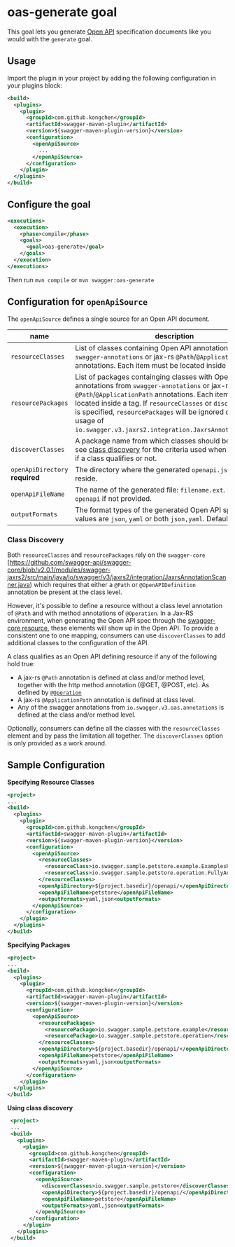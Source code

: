 # oas-generate goal

This goal lets you generate [Open API](https://github.com/OAI/OpenAPI-Specification) specification documents like you would with the `generate` goal.


## Usage

Import the plugin in your project by adding the following configuration in your plugins block:

```xml
<build>
  <plugins>
    <plugin>
      <groupId>com.github.kongchen</groupId>
      <artifactId>swagger-maven-plugin</artifactId>
      <version>${swagger-maven-plugin-version}</version>
      <configuration>
        <openApiSource>
          ...
        </openApiSource>
      </configuration>
    </plugin>
  </plugins>
</build>
```


## Configure the goal

```xml
<executions>
  <execution>
    <phase>compile</phase>
    <goals>
      <goal>oas-generate</goal>
    </goals>
  </execution>
</executions>
```

Then run `mvn compile` or `mvn swagger:oas-generate`

## Configuration for `openApiSource`

The `openApiSource` defines a single source for an Open API document.


| **name** | **description** |
|------------------------|------------------------------------------------------------------------------------------------------------------------------------------------------------------------------------------------------------------------------|
| `resourceClasses` | List of classes containing Open API annotations from `swagger-annotations` or jax-rs `@Path`/`@ApplicationPath` annotations. Each item must be located inside a tag. |
| `resourcePackages` | List of packages containging classes with Open API annotations from `swagger-annotations` or jax-rs `@Path`/`@ApplicationPath` annotations.  Each item must be located inside a tag. If `resourceClasses` or `discoverClasses` is specified, `resourcePackages` will be ignored due to the usage of `io.swagger.v3.jaxrs2.integration.JaxrsAnnotationScanner`. |
| `discoverClasses` | A package name from which classes should be discovered, see [class discovery](#class-discovery) for the criteria used when determining if a class qualifies or not.  |
| `openApiDirectory` **required** | The directory where the generated `openapi.json` should reside.  |
| `openApiFileName` | The name of the generated file: `filename.ext`. Defaults to `openapi` if not provided. |
| `outputFormats` | The format types of the generated Open API spec. Valid values are `json`, `yaml` or both `json,yaml`. Defaults to `json`. |

### Class Discovery

Both `resourceClasses` and `resourcePackages` rely on the `swagger-core` [https://github.com/swagger-api/swagger-core/blob/v2.0.1/modules/swagger-jaxrs2/src/main/java/io/swagger/v3/jaxrs2/integration/JaxrsAnnotationScanner.java) which requires that either a `@Path` or `@OpenAPIDefinition` annotation be present at the class level.

However, it's possible to define a resource without a class level annotation of `@Path` and with method annotations of `@Operation`. In a Jax-RS environment, when generating the Open API spec through the [swagger-core resource](https://github.com/swagger-api/swagger-core/wiki/Swagger-2.X---Integration-and-Configuration#configuration-properties), these elements will show up in the Open API. To provide a consistent one to one mapping, consumers can use `discoverClasses` to add additional classes to the configuration of the API.

A class qualifies as an Open API defining resource if any of the following hold true:

* A jax-rs `@Path` annotation is defined at class and/or method level, together with the http method annotation (@GET, @POST, etc). As defined by [`@Operation`](https://github.com/swagger-api/swagger-core/blob/v2.0.1/modules/swagger-annotations/src/main/java/io/swagger/v3/oas/annotations/Operation.java#L37)
* A jax-rs `@ApplicationPath` annotation is defined at class level.
* Any of the swagger annotations from `io.swagger.v3.oas.annotations` is defined at the class and/or method level.

Optionally, consumers can define all the classes with the `resourceClasses` element and by pass the limitation all together. The `discoverClasses` option is only provided as a work around.


## Sample Configuration

**Specifying Resource Classes**
```xml
<project>
...
<build>
  <plugins>
    <plugin>
      <groupId>com.github.kongchen</groupId>
      <artifactId>swagger-maven-plugin</artifactId>
      <version>${swagger-maven-plugin-version}</version>
      <configuration>
        <openApiSource>
          <resourceClasses>
            <resourceClass>io.swagger.sample.petstore.example.ExamplesResource</resourceClass>
            <resourceClass>io.swagger.sample.petstore.operation.FullyAnnotatedOperationResource</resourceClass>
          </resourceClasses>
          <openApiDirectory>${project.basedir}/openapi/</openApiDirectory>
          <openApiFileName>petstore</openApiFileName>
          <outputFormats>yaml,json<outputFormats>
        </openApiSource>
      </configuration>
    </plugin>
  </plugins>
</build>
```

**Specifying Packages**
```xml
<project>
...
<build>
  <plugins>
    <plugin>
      <groupId>com.github.kongchen</groupId>
      <artifactId>swagger-maven-plugin</artifactId>
      <version>${swagger-maven-plugin-version}</version>
      <configuration>
        <openApiSource>
          <resourcePackages>
            <resourcePackage>io.swagger.sample.petstore.example</resourcePackage>
            <resourcePackage>io.swagger.sample.petstore.operation</resourcePackage>
          </resourceClasses>
          <openApiDirectory>${project.basedir}/openapi/</openApiDirectory>
          <openApiFileName>petstore</openApiFileName>
          <outputFormats>yaml,json<outputFormats>
        </openApiSource>
      </configuration>
    </plugin>
  </plugins>
</build>
```

**Using class discovery**
```xml
 <project>
 ...
 <build>
   <plugins>
     <plugin>
       <groupId>com.github.kongchen</groupId>
       <artifactId>swagger-maven-plugin</artifactId>
       <version>${swagger-maven-plugin-version}</version>
       <configuration>
         <openApiSource>
           <discoverClasses>io.swagger.sample.petstore</discoverClasses>
           <openApiDirectory>${project.basedir}/openapi/</openApiDirectory>
           <openApiFileName>petstore</openApiFileName>
           <outputFormats>yaml,json<outputFormats>
         </openApiSource>
       </configuration>
     </plugin>
   </plugins>
 </build>
```
